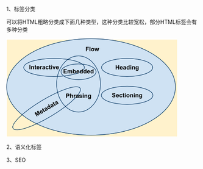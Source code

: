 1、标签分类

可以将HTML粗略分类成下面几种类型，这种分类比较宽松，部分HTML标签会有多种分类

<img src="./assets/content_categories_venn.png" alt="标签分类" style="zoom:60%;" />

2、语义化标签

3、SEO

